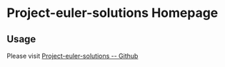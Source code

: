 Project-euler-solutions Homepage
================================

## Usage

Please visit [Project-euler-solutions -- Github](https://dhdave.github.io/project-euler-solutions/)

